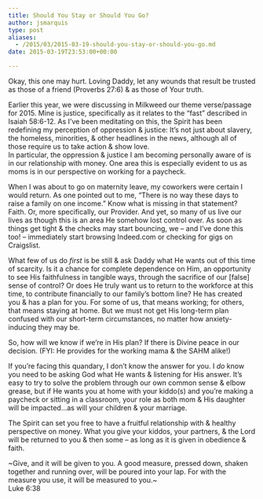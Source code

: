 ```yaml
---
title: Should You Stay or Should You Go?
author: jsmarquis
type: post
aliases:
  - /2015/03/2015-03-19-should-you-stay-or-should-you-go.md
date: 2015-03-19T23:53:00+00:00

---
```

Okay, this one may hurt. Loving Daddy, let any wounds that result be trusted as those of a friend (Proverbs 27:6) & as those of Your truth.

Earlier this year, we were discussing in Milkweed our theme verse/passage for 2015. Mine is justice, specifically as it relates to the &#8220;fast&#8221; described in Isaiah 58:6-12. As I&#8217;ve been meditating on this, the Spirit has been redefining my perception of oppression & justice: It&#8217;s not just about slavery, the homeless, minorities, & other headlines in the news, although all of those require us to take action & show love.  
In particular, the oppression & justice I am becoming personally aware of is in our relationship with money. One area this is especially evident to us as moms is in our perspective on working for a paycheck.

When I was about to go on maternity leave, my coworkers were certain I would return. As one pointed out to me, &#8220;There is no way these days to raise a family on one income.&#8221; Know what is missing in that statement? Faith. Or, more specifically, our Provider. And yet, so many of us live our lives as though this is an area He somehow lost control over. As soon as things get tight & the checks may start bouncing, we &#8211; and I&#8217;ve done this too! &#8211; immediately start browsing Indeed.com or checking for gigs on Craigslist.

What few of us do _first_ is be still & ask Daddy what He wants out of this time of scarcity. Is it a chance for complete dependence on Him, an opportunity to see His faithfulness in tangible ways, through the sacrifice of our [false] sense of control? Or does He truly want us to return to the workforce at this time, to contribute financially to our family&#8217;s bottom line? He has created you & has a plan for you. For some of us, that means working; for others, that means staying at home. But we must not get His long-term plan confused with our short-term circumstances, no matter how anxiety-inducing they may be.

So, how will we know if we&#8217;re in His plan? If there is Divine peace in our decision. (FYI: He provides for the working mama & the SAHM alike!)

If you&#8217;re facing this quandary, I don&#8217;t know the answer for you. I _do_ know you need to be asking God what He wants & listening for His answer. It&#8217;s easy to try to solve the problem through our own common sense & elbow grease, but if He wants you at home with your kiddo(s) and you&#8217;re making a paycheck or sitting in a classroom, your role as both mom & His daughter will be impacted&#8230;as will your children & your marriage.

The Spirit can set you free to have a fruitful relationship with & healthy perspective on money. What you give your kiddos, your partners, & the Lord will be returned to you & then some &#8211; as long as it is given in obedience & faith.

~Give, and it will be given to you. A good measure, pressed down, shaken together and running over, will be poured into your lap. For with the measure you use, it will be measured to you.~  
Luke 6:38